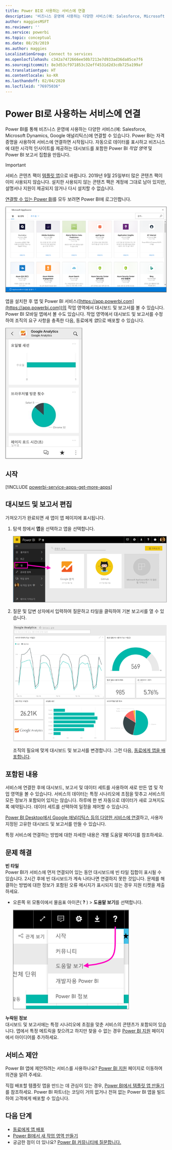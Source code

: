 ```yaml
---
title: Power BI로 사용하는 서비스에 연결
description: '비즈니스 운영에 사용하는 다양한 서비스(예: Salesforce, Microsoft Dynamics CRM, Google 애널리틱스)에 연결합니다.'
author: maggiesMSFT
ms.reviewer: ''
ms.service: powerbi
ms.topic: conceptual
ms.date: 08/29/2019
ms.author: maggies
LocalizationGroup: Connect to services
ms.openlocfilehash: c342a7472666ee50b7213e7d933ad36da85ce7f6
ms.sourcegitcommit: 8e3d53cf971853c32eff4531d2d3cdb725a199af
ms.translationtype: HT
ms.contentlocale: ko-KR
ms.lasthandoff: 02/04/2020
ms.locfileid: "76975036"
---
```

# <a name="connect-to-the-services-you-use-with-power-bi"></a>Power BI로 사용하는 서비스에 연결
Power BI를 통해 비즈니스 운영에 사용하는 다양한 서비스(예: Salesforce, Microsoft Dynamics, Google 애널리틱스)에 연결할 수 있습니다. Power BI는 자격 증명을 사용하여 서비스에 연결하면 시작됩니다. 자동으로 데이터를 표시하고 비즈니스에 대한 시각적 인사이트를 제공하는 대시보드를 포함한 Power BI *작업 영역* 및 Power BI 보고서 집합을 만듭니다.

>[!IMPORTANT]
>서비스 콘텐츠 팩이 [템플릿 앱](https://docs.microsoft.com/power-bi/service-template-apps-overview)으로 바뀝니다. 2019년 9월 25일부터 많은 콘텐츠 팩이 이미 사용되지 않습니다. 설치한 사용되지 않는 콘텐츠 팩은 계정에 그대로 남아 있지만, 설명서나 지원이 제공되지 않거나 다시 설치할 수 없습니다.

[연결할 수 있는 Power BI](https://app.powerbi.com/getdata/services)를 모두 보려면 Power BI에 로그인합니다. 

![AppSource 앱](media/service-connect-to-services/overview.png)

앱을 설치한 후 앱 및 Power BI 서비스([https://app.powerbi.com](https://app.powerbi.com))의 작업 영역에서 대시보드 및 보고서를 볼 수 있습니다. Power BI 모바일 앱에서 볼 수도 있습니다. 작업 영역에서 대시보드 및 보고서를 수정하여 조직의 요구 사항을 충족한 다음, 동료에게 *앱*으로 배포할 수 있습니다. 

![Power BI 모바일 앱의 Google 웹로그 분석 앱](media/service-connect-to-services/power-bi-service-mobile-app-240.png)

## <a name="get-started"></a>시작
[!INCLUDE [powerbi-service-apps-get-more-apps](./includes/powerbi-service-apps-get-more-apps.md)]

## <a name="edit-the-dashboard-and-reports"></a>대시보드 및 보고서 편집
가져오기가 완료되면 새 앱이 앱 페이지에 표시됩니다.

1. 탐색 창에서 **앱**을 선택하고 앱을 선택합니다.
   
     ![앱 페이지](media/service-connect-to-services/power-bi-service-apps-open-app.png)
2. 질문 및 답변 상자에서 입력하여 질문하고 타일을 클릭하여 기본 보고서를 열 수 있습니다. 
   
    ![Google 웹로그 분석 대시보드](media/service-connect-to-services/googleanalytics2.png)
   
    조직의 필요에 맞게 대시보드 및 보고서를 변경합니다. 그런 다음, [동료에게 앱을 배포합니다](service-create-distribute-apps.md).

## <a name="whats-included"></a>포함된 내용
서비스에 연결한 후에 대시보드, 보고서 및 데이터 세트를 사용하여 새로 만든 앱 및 작업 영역을 볼 수 있습니다. 서비스의 데이터는 특정 시나리오에 초점을 맞추고 서비스의 모든 정보가 포함되어 있지는 않습니다. 하루에 한 번 자동으로 데이터가 새로 고쳐지도록 예약됩니다. 데이터 세트를 선택하여 일정을 제어할 수 있습니다.

[Power BI Desktop에서 Google 애널리틱스 등의 다양한 서비스에 연결](desktop-data-sources.md)하고, 사용자 지정된 고유한 대시보드 및 보고서를 만들 수 있습니다.  

특정 서비스에 연결하는 방법에 대한 자세한 내용은 개별 도움말 페이지를 참조하세요.

## <a name="troubleshooting"></a>문제 해결
**빈 타일**  
Power BI가 서비스에 먼저 연결되어 있는 동안 대시보드에 빈 타일 집합이 표시될 수 있습니다. 2시간 후에 빈 대시보드가 계속 나타나면 연결하지 못한 것입니다. 문제를 해결하는 방법에 대한 정보가 포함된 오류 메시지가 표시되지 않는 경우 지원 티켓을 제출하세요.

* 오른쪽 위 모퉁이에서 물음표 아이콘( **?** ) > **도움말 보기**를 선택합니다.
  
    ![도움말 보기 아이콘](media/service-connect-to-services/power-bi-service-get-help.png)

**누락된 정보**  
대시보드 및 보고서에는 특정 시나리오에 초점을 맞춘 서비스의 콘텐츠가 포함되어 있습니다. 앱에서 특정 메트릭을 찾으려고 하지만 찾을 수 없는 경우 [Power BI 지원](https://support.powerbi.com/forums/265200-power-bi) 페이지에서 아이디어를 추가하세요.

## <a name="suggesting-services"></a>서비스 제안
Power BI 앱에 제안하려는 서비스를 사용하나요? [Power BI 지원](https://support.powerbi.com/forums/265200-power-bi) 페이지로 이동하여 의견을 알려 주세요.

직접 배포할 템플릿 앱을 만드는 데 관심이 있는 경우, [Power BI에서 템플릿 앱 만들기](service-template-apps-create.md)를 참조하세요. Power BI 파트너는 코딩이 거의 없거나 전혀 없는 Power BI 앱을 빌드하여 고객에게 배포할 수 있습니다. 

## <a name="next-steps"></a>다음 단계
* [동료에게 앱 배포](service-create-distribute-apps.md)
* [Power BI에서 새 작업 영역 만들기](service-create-the-new-workspaces.md)
* 궁금한 점이 더 있나요? [Power BI 커뮤니티에 질문합니다.](https://community.powerbi.com/)

